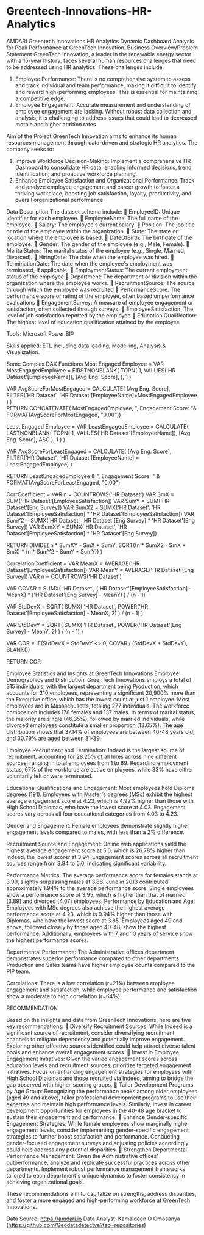 # Greentech-Innovations-HR-Analytics
AMDARI Greentech Innovations HR Analytics
Dynamic Dashboard Analysis for Peak Performance at GreenTech Innovation.
Business Overview/Problem Statement
GreenTech Innovation, a leader in the renewable energy sector with a 15-year history, faces several human resources challenges that need to be addressed using HR analytics. These challenges include:
1.	Employee Performance: There is no comprehensive system to assess and track individual and team performance, making it difficult to identify and reward high-performing employees. This is essential for maintaining a competitive edge.
2.	Employee Engagement: Accurate measurement and understanding of employee engagement are lacking. Without robust data collection and analysis, it is challenging to address issues that could lead to decreased morale and higher attrition rates.

Aim of the Project
GreenTech Innovation aims to enhance its human resources management through data-driven and strategic HR analytics. The company seeks to:
1.	Improve Workforce Decision-Making: Implement a comprehensive HR Dashboard to consolidate HR data, enabling informed decisions, trend identification, and proactive workforce planning.
2.	Enhance Employee Satisfaction and Organizational Performance: Track and analyze employee engagement and career growth to foster a thriving workplace, boosting job satisfaction, loyalty, productivity, and overall organizational performance.

Data Description
The dataset schema include: 
	EmployeeID: Unique identifier for each employee.
	EmployeeName: The full name of the employee.
	Salary: The employee's current salary.
	Position: The job title or role of the employee within the organization.
	State: The state or location where the employee is based.
	DateOfBirth: The birthdate of the employee.
	Gender: The gender of the employee (e.g., Male, Female).
	MaritalStatus: The marital status of the employee (e.g., Single, Married, Divorced).
	HiringDate: The date when the employee was hired.
	TerminationDate: The date when the employee's employment was terminated, if applicable.
	EmploymentStatus: The current employment status of the employee
	Department: The department or division within the organization where the employee works.
	RecruitmentSource: The source through which the employee was recruited
	PerformanceScore: The performance score or rating of the employee, often based on performance evaluations
	EngagementSurvey: A measure of employee engagement or satisfaction, often collected through surveys.
	EmployeeSatisfaction: The level of job satisfaction reported by the employee
	Education Qualification: The highest level of education qualification attained by the employee

Tools: Microsoft Power BI® 

Skills applied:
ETL including data loading, Modelling, Analysis & Visualization.

Some Complex DAX Functions
Most Engaged Employee = 
VAR MostEngagedEmployee = 
FIRSTNONBLANK(
    TOPN(
        1,
        VALUES('HR Dataset'[EmployeeName]),
        [Avg Eng. Score],
    ),
    1
    )

VAR AvgScoreForMostEngaged =
CALCULATE(
    [Avg Eng. Score],
    FILTER('HR Dataset',
    'HR Dataset'[EmployeeName]=MostEngagedEmployee
    )
)    
RETURN
CONCATENATE(
    MostEngagedEmployee,
    ", Engagement Score: "& FORMAT(AvgScoreForMostEngaged, "0.00"))


Least Engaged Employee = VAR LeastEngagedEmployee = 
    CALCULATE(
        LASTNONBLANK(
            TOPN(
                1,
                VALUES('HR Dataset'[EmployeeName]),
                [Avg Eng. Score], 
                ASC
            ),
            1
        )
    )

VAR AvgScoreForLeastEngaged =
    CALCULATE(
        [Avg Eng. Score],
        FILTER('HR Dataset', 'HR Dataset'[EmployeeName] = LeastEngagedEmployee)
    )    

RETURN
    LeastEngagedEmployee & ", Engagement Score: " & FORMAT(AvgScoreForLeastEngaged, "0.00")

CorrCoefficient = 
VAR n = COUNTROWS('HR Dataset')
VAR SmX = SUM('HR Dataset'[EmployeeSatisfaction])
VAR SumY = SUM('HR Dataset'[Eng Survey])
VAR SumX2 = SUMX('HR Dataset', 'HR Dataset'[EmployeeSatisfaction] * 'HR Dataset'[EmployeeSatisfaction])
VAR SumY2 = SUMX('HR Dataset', 'HR Dataset'[Eng Survey] * 'HR Dataset'[Eng Survey])
VAR SumXY = SUMX('HR Dataset', 'HR Dataset'[EmployeeSatisfaction] * 'HR Dataset'[Eng Survey])

RETURN
DIVIDE(
    n * SumXY - SmX * SumY,
    SQRT((n * SumX2 - SmX * SmX) * (n * SumY2 - SumY * SumY))
)


CorrelationCoefficient = 
VAR MeanX = AVERAGE('HR Dataset'[EmployeeSatisfaction])
VAR MeanY = AVERAGE('HR Dataset'[Eng Survey])
VAR n = COUNTROWS('HR Dataset')

VAR COVAR =
    SUMX(
        'HR Dataset',
        ('HR Dataset'[EmployeeSatisfaction] - MeanX) * ('HR Dataset'[Eng Survey] - MeanY)
    ) / (n - 1)

VAR StdDevX = 
    SQRT(
        SUMX(
            'HR Dataset',
            POWER('HR Dataset'[EmployeeSatisfaction] - MeanX, 2)
        ) / (n - 1)
    )

VAR StdDevY = 
    SQRT(
        SUMX(
            'HR Dataset',
            POWER('HR Dataset'[Eng Survey] - MeanY, 2)
        ) / (n - 1)
    )

VAR COR = IF(StdDevX * StdDevY <> 0, COVAR / (StdDevX * StdDevY), BLANK())

RETURN
    COR



Employee Statistics and Insights at GreenTech Innovations
Employee Demographics and Distribution: GreenTech Innovations employs a total of 315 individuals, with the largest department being Production, which accounts for 210 employees, representing a significant 20,900% more than the Executive office, which has the lowest count at just 1 employee. Most employees are in Massachusetts, totaling 277 individuals. The workforce composition includes 178 females and 137 males. In terms of marital status, the majority are single (46.35%), followed by married individuals, while divorced employees constitute a smaller proportion (13.65%). The age distribution shows that 37.14% of employees are between 40-48 years old, and 30.79% are aged between 31-39.

Employee Recruitment and Termination: Indeed is the largest source of recruitment, accounting for 28.25% of all hires across nine different sources, ranging in total employees from 1 to 89. Regarding employment status, 67% of the workforce are active employees, while 33% have either voluntarily left or were terminated.

Educational Qualifications and Engagement: Most employees hold Diploma degrees (191). Employees with Master's degrees (MSc) exhibit the highest average engagement score at 4.23, which is 4.92% higher than those with High School Diplomas, who have the lowest score at 4.03. Engagement scores vary across all four educational categories from 4.03 to 4.23.

Gender and Engagement: Female employees demonstrate slightly higher engagement levels compared to males, with less than a 2% difference.

Recruitment Source and Engagement: Online web applications yield the highest average engagement score at 5.0, which is 26.78% higher than Indeed, the lowest scorer at 3.94. Engagement scores across all recruitment sources range from 3.94 to 5.0, indicating significant variability.

Performance Metrics: The average performance score for females stands at 3.99, slightly surpassing males at 3.88. June in 2013 contributed approximately 1.94% to the average performance score. Single employees show a performance score of 3.95, which is higher than that of married (3.89) and divorced (4.07) employees.
Performance by Education and Age: Employees with MSc degrees also achieve the highest average performance score at 4.23, which is 9.94% higher than those with Diplomas, who have the lowest score at 3.85. Employees aged 49 and above, followed closely by those aged 40-48, show the highest performance. Additionally, employees with 7 and 10 years of service show the highest performance scores.

Departmental Performance: The Administrative offices department demonstrates superior performance compared to other departments. Production and Sales teams have higher employee counts compared to the PIP team.

Correlations: There is a low correlation (r=21%) between employee engagement and satisfaction, while employee performance and satisfaction show a moderate to high correlation (r=64%).



RECOMMENDATION

Based on the insights and data from GreenTech Innovations, here are five key recommendations:
	Diversify Recruitment Sources: While Indeed is a significant source of recruitment, consider diversifying recruitment channels to mitigate dependency and potentially improve engagement. Exploring other effective sources identified could help attract diverse talent pools and enhance overall engagement scores.
	Invest in Employee Engagement Initiatives: Given the varied engagement scores across education levels and recruitment sources, prioritize targeted engagement initiatives. Focus on enhancing engagement strategies for employees with High School Diplomas and those recruited via Indeed, aiming to bridge the gap observed with higher-scoring groups.
	Tailor Development Programs by Age Group: Recognizing the performance peaks among older employees (aged 49 and above), tailor professional development programs to use their expertise and maintain high performance levels. Similarly, invest in career development opportunities for employees in the 40-48 age bracket to sustain their engagement and performance.
	Enhance Gender-specific Engagement Strategies: While female employees show marginally higher engagement levels, consider implementing gender-specific engagement strategies to further boost satisfaction and performance. Conducting gender-focused engagement surveys and adjusting policies accordingly could help address any potential disparities.
	Strengthen Departmental Performance Management: Given the Administrative offices' outperformance, analyze and replicate successful practices across other departments. Implement robust performance management frameworks tailored to each department's unique dynamics to foster consistency in achieving organizational goals.

These recommendations aim to capitalize on strengths, address disparities, and foster a more engaged and high-performing workforce at GreenTech Innovations.


Data Source: https://amdari.io
Data Analyst: Kamaldeen O Omosanya (https://github.com/Geodatadetectve?tab=repositories)

